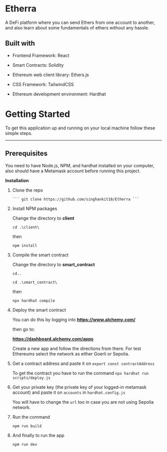 # Etherra
A DeFi platform where you can send Ethers from one account to another, and also learn about some fundamentals of ethers without any hassle.

## **Built with**

* Frontend Framework: React

* Smart Contracts: Solidity

* Ethereum web client library: Ethers.js

* CSS Framework: TailwindCSS

* Ethereum development environment: Hardhat

# **Getting Started**
To get this application up and running on your local machine follow these simple steps.
****
## Prerequisites

You need to have Node.js, NPM, and hardhat installed on your computer, also should have a Metamask account before running this project.

**Installation**
1. Clone the repo
   
   ````
   ``` git clone https://github.com/singhankit10/Etherra ```
   ````
   
3. Install NPM packages

   Change the directory to **client**

   ``` cd .\client\  ```
   
   then
   
   ``` npm install ```

4. Compile the smart contract

   Change the directory to **smart_contract**

   ` cd.. `
   
   ``` cd .\smart_contract\  ```

   then

   ``` npx hardhat compile ```

5. Deploy the smart contract

   You can do this by logging into **https://www.alchemy.com/**

   then go to:

   **https://dashboard.alchemy.com/apps**

   Create a new app and follow the directions from there. For test Ethereums select the network as either Goerli or Sepolia.


6. Get a contract address and paste it on ```export const contractAddress```

   To get the contract you have to run the command
   ``` npx hardhat run scripts/deploy.js ```

7. Get your private key (the private key of your logged-in metamask account) and paste it on ```accounts``` in ```hardhat.config.js```

   You will have to change the ```url``` too in case you are not using Sepolia network.

8. Run the command 

   ``` npm run build ```

9. And finally to run the app

   ``` npm run dev ```
